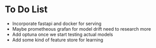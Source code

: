 # To Do List

* Incorporate fastapi and docker for serving
* Maybe prometheous grafan for model drift need to research more
* Add optuna once we start testing actual models
* Add some kind of feature store for learning
